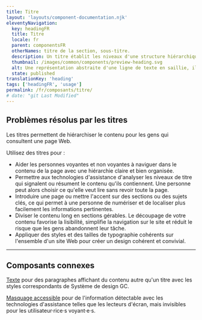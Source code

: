 ```yaml
---
title: Titre
layout: 'layouts/component-documentation.njk'
eleventyNavigation:
  key: headingFR
  title: Titre
  locale: fr
  parent: componentsFR
  otherNames: titre de la section, sous-titre.
  description: Un titre établit les niveaux d'une structure hiérarchique pour organiser le contenu d'une page.
  thumbnail: /images/common/components/preview-heading.svg
  alt: Une représentation abstraite d'une ligne de texte en saillie, illustrée à l'aide d'un large trait foncé souligné d'un court trait rouge. Sous le trait rouge, 3 traits gris plus minces sont superposés pour représenter du texte.
  state: published
translationKey: 'heading'
tags: ['headingFR', 'usage']
permalink: /fr/composants/titre/
# date: "git Last Modified"
---
```


## Problèmes résolus par les titres

Les titres permettent de hiérarchiser le contenu pour les gens qui consultent une page Web.

Utilisez des titres pour :

- Aider les personnes voyantes et non voyantes à naviguer dans le contenu de la page avec une hiérarchie claire et bien organisée.
- Permettre aux technologies d'assistance d'analyser les niveaux de titre qui signalent ou résument le contenu qu'ils contiennent. Une personne peut alors choisir ce qu'elle veut lire sans revoir toute la page.
- Introduire une page ou mettre l'accent sur des sections ou des sujets clés, ce qui permet à une personne de numériser et de localiser plus facilement les informations pertinentes.
- Diviser le contenu long en sections gérables. Le découpage de votre contenu favorise la lisibilité, simplifie la navigation sur le site et réduit le risque que les gens abandonnent leur tâche.
- Appliquer des styles et des tailles de typographie cohérents sur l'ensemble d'un site Web pour créer un design cohérent et convivial.

<hr/>

## Composants connexes

<a href="{{ links.text }}">Texte</a> pour des paragraphes affichant du contenu autre qu'un titre avec les styles correspondants de Système de design GC.

<a href="{{ links.screenreaderOnly }}">Masquage accessible</a> pour de l'information détectable avec les technologies d'assistance telles que les lecteurs d'écran, mais invisibles pour les utilisateur·rice·s voyant·e·s.

